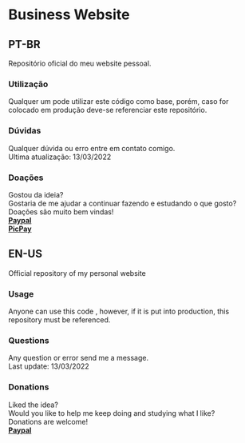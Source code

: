 # Business Website
## PT-BR<br>
Repositório oficial do meu website pessoal.<br>
### Utilização<br>
Qualquer um pode utilizar este código como base, porém, caso for colocado em produção deve-se referenciar este repositório.<br>
### Dúvidas<br>
Qualquer dúvida ou erro entre em contato comigo.<br>
Ultima atualização: 13/03/2022<br>
### Doações<br>
Gostou da ideia?<br>
Gostaria de me ajudar a continuar fazendo e estudando o que gosto?<br>
Doações são muito bem vindas!<br>
**[Paypal](https://www.paypal.com/donate?business=9JLBAMGH5985E&currency_code=BRL)**<br>**[PicPay](https://app.picpay.com/user/mts.e)**

## EN-US
Official repository of my personal website<br>
### Usage <br>
Anyone can use this code , however, if it is put into production, this repository must be referenced.<br>
### Questions<br>
Any question or error send me a message. <br>
Last update: 13/03/2022
### Donations <br>
Liked the idea?<br>
Would you like to help me keep doing and studying what I like?<br>
Donations are welcome!<br>
**[Paypal](https://www.paypal.com/donate?business=9JLBAMGH5985E&currency_code=USD)**